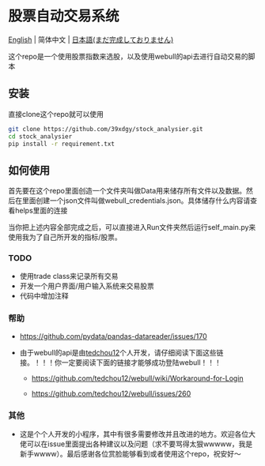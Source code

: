 # 股票自动交易系统

[English](./README.md) | 简体中文 | [日本語(まだ完成しておりません)](./README-JP.md)

这个repo是一个使用股票指数来选股，以及使用webull的api去进行自动交易的脚本

## 安装

直接clone这个repo就可以使用

```bash
git clone https://github.com/39xdgy/stock_analysier.git
cd stock_analysier
pip install -r requirement.txt
```

## 如何使用

首先要在这个repo里面创造一个文件夹叫做Data用来储存所有文件以及数据。然后在里面创建一个json文件叫做webull_credentials.json。具体储存什么内容请查看helps里面的连接

当你把上述内容全部完成之后，可以直接进入Run文件夹然后运行self_main.py来使用我为了自己所开发的指标/股票。

### TODO
* 使用trade class来记录所有交易
* 开发一个用户界面/用户输入系统来交易股票
* 代码中增加注释

### 帮助

* https://github.com/pydata/pandas-datareader/issues/170

* 由于webull的api是由[tedchou12](https://github.com/tedchou12)个人开发，请仔细阅读下面这些链接。！！！你一定要阅读下面的链接才能够成功登陆webull！！！
    * https://github.com/tedchou12/webull/wiki/Workaround-for-Login

    * https://github.com/tedchou12/webull/issues/260

### 其他

* 这是个个人开发的小程序，其中有很多需要修改并且改进的地方。欢迎各位大佬可以在issue里面提出各种建议以及问题（求不要骂得太狠wwwww，我是新手wwww）。最后感谢各位赏脸能够看到或者使用这个repo，祝安好～